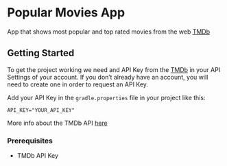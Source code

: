 # Popular Movies App
App that shows most popular and top rated movies from the web [TMDb](https://www.themoviedb.org)

## Getting Started

To get the project working we need and API Key from the [TMDb](https://www.themoviedb.org) in your API Settings of your account. If you don’t already have an account, you will need to create one in order to request an API Key.

Add your API Key in the `gradle.properties` file in your project like this:

```
API_KEY="YOUR_API_KEY"
```

More info about the TMDb API [here](https://developers.themoviedb.org/3/getting-started/introduction) 

### Prerequisites

  * TMDb API Key

